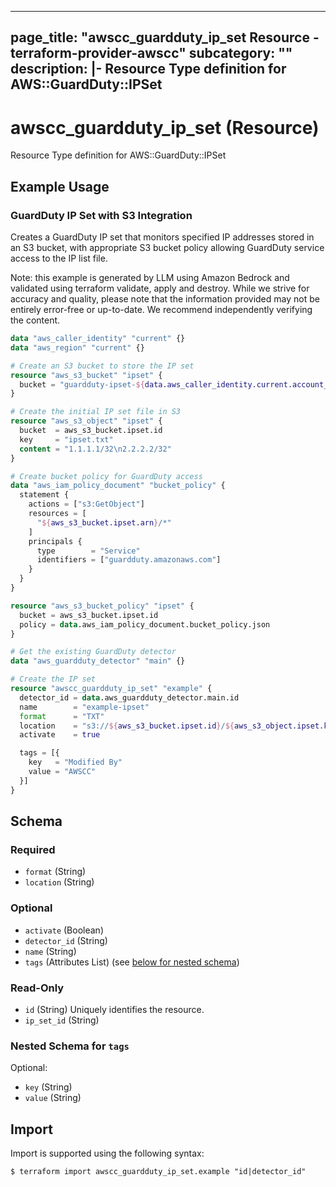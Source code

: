 
---
page_title: "awscc_guardduty_ip_set Resource - terraform-provider-awscc"
subcategory: ""
description: |-
  Resource Type definition for AWS::GuardDuty::IPSet
---

# awscc_guardduty_ip_set (Resource)

Resource Type definition for AWS::GuardDuty::IPSet

## Example Usage

### GuardDuty IP Set with S3 Integration

Creates a GuardDuty IP set that monitors specified IP addresses stored in an S3 bucket, with appropriate S3 bucket policy allowing GuardDuty service access to the IP list file.
                                
Note: this example is generated by LLM using Amazon Bedrock and validated using terraform validate, apply and destroy. While we strive for accuracy and quality, please note that the information provided may not be entirely error-free or up-to-date. We recommend independently verifying the content.

```terraform
data "aws_caller_identity" "current" {}
data "aws_region" "current" {}

# Create an S3 bucket to store the IP set
resource "aws_s3_bucket" "ipset" {
  bucket = "guardduty-ipset-${data.aws_caller_identity.current.account_id}-${data.aws_region.current.name}"
}

# Create the initial IP set file in S3
resource "aws_s3_object" "ipset" {
  bucket  = aws_s3_bucket.ipset.id
  key     = "ipset.txt"
  content = "1.1.1.1/32\n2.2.2.2/32"
}

# Create bucket policy for GuardDuty access
data "aws_iam_policy_document" "bucket_policy" {
  statement {
    actions = ["s3:GetObject"]
    resources = [
      "${aws_s3_bucket.ipset.arn}/*"
    ]
    principals {
      type        = "Service"
      identifiers = ["guardduty.amazonaws.com"]
    }
  }
}

resource "aws_s3_bucket_policy" "ipset" {
  bucket = aws_s3_bucket.ipset.id
  policy = data.aws_iam_policy_document.bucket_policy.json
}

# Get the existing GuardDuty detector
data "aws_guardduty_detector" "main" {}

# Create the IP set
resource "awscc_guardduty_ip_set" "example" {
  detector_id = data.aws_guardduty_detector.main.id
  name        = "example-ipset"
  format      = "TXT"
  location    = "s3://${aws_s3_bucket.ipset.id}/${aws_s3_object.ipset.key}"
  activate    = true

  tags = [{
    key   = "Modified By"
    value = "AWSCC"
  }]
}
```

<!-- schema generated by tfplugindocs -->
## Schema

### Required

- `format` (String)
- `location` (String)

### Optional

- `activate` (Boolean)
- `detector_id` (String)
- `name` (String)
- `tags` (Attributes List) (see [below for nested schema](#nestedatt--tags))

### Read-Only

- `id` (String) Uniquely identifies the resource.
- `ip_set_id` (String)

<a id="nestedatt--tags"></a>
### Nested Schema for `tags`

Optional:

- `key` (String)
- `value` (String)

## Import

Import is supported using the following syntax:

```shell
$ terraform import awscc_guardduty_ip_set.example "id|detector_id"
```
